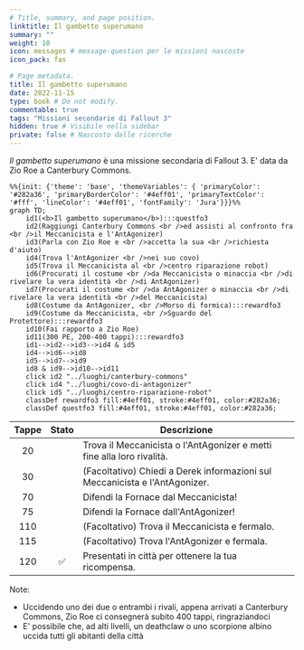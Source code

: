 ```yaml
---
# Title, summary, and page position.
linktitle: Il gambetto superumano
summary: ""
weight: 10
icon: messages # message-question per le missioni nascoste
icon_pack: fas

# Page metadata.
title: Il gambetto superumano
date: 2022-11-15
type: book # Do not modify.
commentable: true
tags: "Missioni secondarie di Fallout 3"
hidden: true # Visibile nella sidebar
private: false # Nascosto dalle ricerche
---
```


*Il gambetto superumano* è una missione secondaria di Fallout 3. E' data da Zio Roe a Canterbury Commons.



```mermaid
%%{init: {'theme': 'base', 'themeVariables': { 'primaryColor': '#282a36', 'primaryBorderColor': '#4eff01', 'primaryTextColor': '#fff', 'lineColor': '#4eff01', 'fontFamily': 'Jura'}}}%%
graph TD;
    id1(<b>Il gambetto superumano</b>):::questfo3
    id2(Raggiungi Canterbury Commons <br />ed assisti al confronto fra <br />il Meccanicista e l'AntAgonizer)
    id3(Parla con Zio Roe e <br />accetta la sua <br />richiesta d'aiuto)
    id4(Trova l'AntAgonizer <br />nei suo covo)
    id5(Trova il Meccanicista al <br />centro riparazione robot)
    id6(Procurati il costume <br />da Meccanicista o minaccia <br />di rivelare la vera identità <br />di AntAgonizer)
    id7(Procurati il costume <br />da AntAgonizer o minaccia <br />di rivelare la vera identità <br />del Meccanicista) 
    id8(Costume da AntAgonizer, <br />Morso di formica):::rewardfo3
    id9(Costume da Meccanicista, <br />Sguardo del Protettore):::rewardfo3
    id10(Fai rapporto a Zio Roe)
    id11(300 PE, 200-400 tappi):::rewardfo3
    id1-->id2-->id3-->id4 & id5
    id4-->id6-->id8
    id5-->id7-->id9
    id8 & id9-->id10-->id11
    click id2 "../luoghi/canterbury-commons"
    click id4 "../luoghi/covo-di-antagonizer"
    click id5 "../luoghi/centro-riparazione-robot"
    classDef rewardfo3 fill:#4eff01, stroke:#4eff01, color:#282a36;
    classDef questfo3 fill:#4eff01, stroke:#4eff01, color:#282a36;
```

| Tappe |       Stato        | Descrizione                                                                 |
| :---: | :----------------: | --------------------------------------------------------------------------- |
|  20   |                    | Trova il Meccanicista o l'AntAgonizer e metti fine alla loro rivalità.      |
|  30   |                    | (Facoltativo) Chiedi a Derek informazioni sul Meccanicista e l'AntAgonizer. |
|  70   |                    | Difendi la Fornace dal Meccanicista!                                        |
|  75   |                    | Difendi la Fornace dall'AntAgonizer!                                        |
|  110  |                    | (Facoltativo) Trova il Meccanicista e fermalo.                              |
|  115  |                    | (Facoltativo) Trova l'AntAgonizer e fermala.                                |
|  120  | :white_check_mark: | Presentati in città per ottenere la tua ricompensa.                         |

Note:
- Uccidendo uno dei due o entrambi i rivali, appena arrivati a Canterbury Commons, Zio Roe ci consegnerà subito 400 tappi, ringraziandoci
- E' possibile che, ad alti livelli, un deathclaw o uno scorpione albino uccida tutti gli abitanti della città